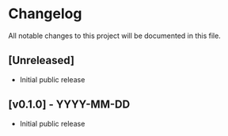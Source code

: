 # Changelog

All notable changes to this project will be documented in this file.

## [Unreleased]

- Initial public release

<!--
Format:

## [vX.Y.Z] - YYYY-MM-DD

- Added: ...
- Changed: ...
- Fixed: ...
- Deprecated: ...
- Removed: ...
- Security: ...

-->

## [v0.1.0] - YYYY-MM-DD

- Initial public release
